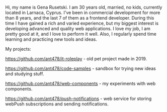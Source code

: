 Hi, my name is Gena Rusetski. I am 30 years old, married, no kids, currently located in Larnaca, Cyprus. I've been in commercial development for more than 8 years, and the last 7 of them as a frontend developer. During this time I have gained a rich and varied experience, but my biggest interest is developing advanced and quality web applications. I love my job, I am pretty good at it, and I love to perform it well. Also, I regularly spend time learning and practicing new tools and ideas.

My projects:

https://github.com/ant478/it-roleplay - old pet project made in 2019.

https://github.com/ant478/code-samples - sandbox for trying new ideas and studying stuff.

https://github.com/ant478/web-components - my experiments with web components.

https://github.com/ant478/push-notifications - web service for storing webPush subscriptions and sending notifications.
